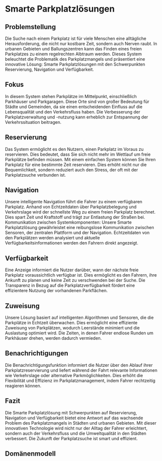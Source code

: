 # Smarte Parkplatzlösungen 

## Problemstellung

Die Suche nach einem Parkplatz ist für viele Menschen eine alltägliche Herausforderung, die nicht nur kostbare Zeit, sondern auch Nerven raubt. In urbanen Gebieten und Ballungszentren kann das Finden eines freien Parkplatzes zu einem regelrechten Albtraum werden. Dieses System beleuchtet die Problematik des Parkplatzmangels und präsentiert eine innovative Lösung: Smarte Parkplatzlösungen mit den Schwerpunkten Reservierung, Navigation und Verfügbarkeit.

## Fokus

In diesem System stehen Parkplätze im Mittelpunkt, einschließlich Parkhäuser und Parkgaragen. Diese Orte sind von großer Bedeutung für Städte und Gemeinden, da sie einen entscheidenden Einfluss auf die Lebensqualität und den Verkehrsfluss haben. Die Verbesserung der Parkplatzverwaltung und -nutzung kann erheblich zur Entspannung der Verkehrssituation beitragen.

## Reservierung

Das System ermöglicht es den Nutzern, einen Parkplatz im Voraus zu reservieren. Dies bedeutet, dass Sie sich nicht mehr im Wettlauf um freie Parkplätze befinden müssen. Mit einem einfachen System können Sie Ihren Parkplatz für eine bestimmte Zeit reservieren. Dies erhöht nicht nur die Bequemlichkeit, sondern reduziert auch den Stress, der oft mit der Parkplatzsuche verbunden ist.

## Navigation

Unsere intelligente Navigation führt die Fahrer zu einem verfügbaren Parkplatz. Anhand von Echtzeitdaten über Parkplatzbelegung und Verkehrslage wird der schnellste Weg zu einem freien Parkplatz berechnet. Dies spart Zeit und Kraftstoff und trägt zur Entlastung der Straßen bei.
Kommunikation zwischen Systemkomponenten:
Unsere Smarte Parkplatzlösung gewährleistet eine reibungslose Kommunikation zwischen Sensoren, der zentralen Plattform und der Navigation. Echtzeitdaten von den Parkplätzen werden analysiert und aktuelle Verfügbarkeitsinformationen werden den Fahrern direkt angezeigt.

## Verfügbarkeit

Eine Anzeige informiert die Nutzer darüber, wann der nächste freie Parkplatz voraussichtlich verfügbar ist. Dies ermöglicht es den Fahrern, ihre Ankunft zu planen und keine Zeit zu verschwenden bei der Suche. Die Transparenz in Bezug auf die Parkplatzverfügbarkeit fördert eine effizientere Nutzung der vorhandenen Parkflächen.

## Zuweisung

Unsere Lösung basiert auf intelligenten Algorithmen und Sensoren, die die Parkplätze in Echtzeit überwachen. Dies ermöglicht eine effiziente Zuweisung von Parkplätzen, wodurch Leerstände minimiert und die Auslastung optimiert wird. Die Zeiten, in denen Fahrer endlose Runden um Parkhäuser drehen, werden dadurch vermieden.

## Benachrichtigungen

Die Benachrichtigungsfunktion informiert die Nutzer über den Ablauf ihrer Parkplatzreservierung und liefert während der Fahrt relevante Informationen wie Verkehrslage oder alternative Parkmöglichkeiten. Dies erhöht die Flexibilität und Effizienz im Parkplatzmanagement, indem Fahrer rechtzeitig reagieren können.

## Fazit

Die Smarte Parkplatzlösung mit Schwerpunkten auf Reservierung, Navigation und Verfügbarkeit bietet eine Antwort auf das wachsende Problem des Parkplatzmangels in Städten und urbanen Gebieten. Mit dieser innovativen Technologie wird nicht nur der Alltag der Fahrer erleichtert, sondern auch der Verkehrsfluss und die Umweltqualität in den Städten verbessert. Die Zukunft der Parkplatzsuche ist smart und effizient.


## Domänenmodell
